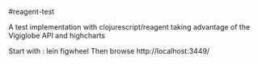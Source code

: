 #reagent-test

A test implementation with clojurescript/reagent taking advantage of the Vigiglobe API and highcharts

Start with : lein figwheel
Then browse http://localhost:3449/
